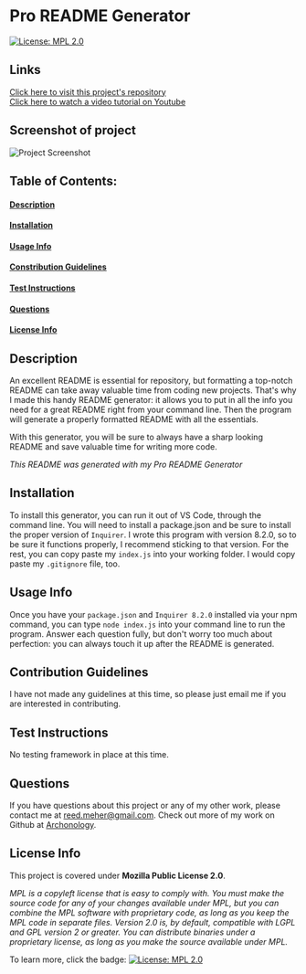 # Pro README Generator
[![License: MPL 2.0](https://img.shields.io/badge/License-MPL_2.0-brightgreen.svg)](https://opensource.org/licenses/MPL-2.0)
## Links
[Click here to visit this project's repository](https://github.com/archonology/Pro-Readme-Generator)<br>
[Click here to watch a video tutorial on Youtube](https://youtu.be/h-yPOWgpN_w)
## Screenshot of project
![Project Screenshot](https://user-images.githubusercontent.com/107374664/188484514-3bf53e82-82cf-406e-922b-66233909bb93.png)

## Table of Contents:
#### [Description](#description)
#### [Installation](#installation)
#### [Usage Info](#usage-info)
#### [Constribution Guidelines](#constribution-guidelines)
#### [Test Instructions](#test-instructions)
#### [Questions](#questions)
#### [License Info](#license-info)

## Description
An excellent README is essential for repository, but formatting a top-notch README can take away valuable time from coding new projects.  That's why I made this handy README generator: it allows you to put in all the info you need for a great README right from your command line. Then the program will generate a properly formatted README with all the essentials.  

With this generator, you will be sure to always have a sharp looking README and save valuable time for writing more code. 

*This README was generated with my Pro README Generator*
    
## Installation
To install this generator, you can run it out of VS Code, through the command line.  You will need to install a package.json and be sure to install the proper version of `Inquirer`. I wrote this program with version 8.2.0, so to be sure it functions properly, I recommend sticking to that version.  For the rest, you can copy paste my `index.js` into your working folder. I would copy paste my `.gitignore` file, too.  

## Usage Info
Once you have your `package.json` and `Inquirer 8.2.0` installed via your npm command, you can type `node index.js` into your command line to run the program. Answer each question fully, but don't worry too much about perfection: you can always touch it up after the README is generated. 

## Contribution Guidelines
I have not made any guidelines at this time, so please just email me if you are interested in contributing.

## Test Instructions
No testing framework in place at this time.

## Questions
If you have questions about this project or any of my other work, please contact me at reed.meher@gmail.com. Check out more of my work on Github at [Archonology](https://github.com/Archonology).
    
## License Info
This project is covered under **Mozilla Public License 2.0**.

*MPL is a copyleft license that is easy to comply with. You must make the source code for any of your changes available under MPL, but you can combine the MPL software with proprietary code, as long as you keep the MPL code in separate files. Version 2.0 is, by default, compatible with LGPL and GPL version 2 or greater. You can distribute binaries under a proprietary license, as long as you make the source available under MPL.* 

To learn more, click the badge: [![License: MPL 2.0](https://img.shields.io/badge/License-MPL_2.0-brightgreen.svg)](https://opensource.org/licenses/MPL-2.0)
